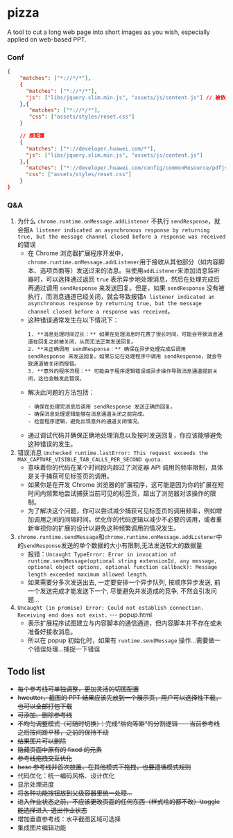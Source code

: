 # pizza

A tool to cut a long web page into short images as you wish, especially applied on web-based PPT.

### Conf

```json
{
    "matches": ["*://*/*"],
    {
      "matches": ["*://*/*"],
      "js": ["libs/jquery.slim.min.js", "assets/js/content.js"] // 被依赖的包要放在数组前面
    },{
       "matches": ["*://*/*"],
       "css": ["assets/styles/reset.css"]
    }

    // 原配置
    {
      "matches": ["*://developer.huawei.com/*"],
      "js": ["libs/jquery.slim.min.js", "assets/js/content.js"]
    },{
      "matches": ["*://developer.huawei.com/config/commonResource/pdfjsToCommon/pdf/web/viewer.html"],
      "css": ["assets/styles/reset.css"]
    }
}
```

### Q&A

1. 为什么 `chrome.runtime.onMessage.addListener` 不执行 `sendResponse`，就会报`A listener indicated an asynchronous response by returning true, but the message channel closed before a response was received`的错误
   - 在 Chrome 浏览器扩展程序开发中，`chrome.runtime.onMessage.addListener`用于接收从其他部分（如内容脚本、选项页面等）发送过来的消息。当使用`addListener`来添加消息监听器时，可以选择通过返回 `true` 表示异步地处理消息，然后在处理完成后再通过调用 `sendResponse` 来发送回复。但是，如果 `sendResponse` 没有被执行，而消息通道已经关闭，就会导致报错`A listener indicated an asynchronous response by returning true, but the message channel closed before a response was received`。
   - 这种错误通常发生在以下情况下：
     ```
     1. **消息处理时间过长：** 如果在处理消息时花费了很长时间，可能会导致消息通道在回复之前被关闭，从而无法正常发送回复。
     2. **未正确调用 sendResponse：** 确保在异步处理完成后调用 sendResponse 来发送回复。如果忘记在处理程序中调用 sendResponse，就会导致通道被关闭而报错。
     3. **意外的程序流程：** 可能由于程序逻辑错误或异步操作导致消息通道提前关闭，这也会触发此错误。
     ```
   - 解决此问题的方法包括：
     ```
     - 确保在处理完消息后调用 sendResponse 发送正确的回复。
     - 确保消息处理逻辑能够在消息通道关闭之前完成。
     - 检查程序逻辑，避免出现意外的通道关闭情况。
     ```
   - 通过调试代码并确保正确地处理消息以及按时发送回复，你应该能够避免这种错误的发生。
2. 错误消息 `Unchecked runtime.lastError: This request exceeds the MAX_CAPTURE_VISIBLE_TAB_CALLS_PER_SECOND quota.`
   - 意味着你的代码在某个时间段内超过了浏览器 API 调用的频率限制，具体是关于捕获可见标签页的调用。
   - 如果你是在开发 Chrome 浏览器的扩展程序，这可能是因为你的扩展在短时间内频繁地尝试捕获当前可见的标签页，超出了浏览器对该操作的限制。
   - 为了解决这个问题，你可以尝试减少捕获可见标签页的调用频率，例如增加调用之间的间隔时间，优化你的代码逻辑以减少不必要的调用，或者重新审视你的扩展的设计以避免这种频繁调用的情况发生。
3. `chrome.runtime.sendMessage`和`chrome.runtime.onMessage.addListener`中的`sendResponse`发送的单个数据的大小有限制,无法发送较大的数据量
   - 报错：`Uncaught TypeError: Error in invocation of runtime.sendMessage(optional string extensionId, any message, optional object options, optional function callback): Message length exceeded maximum allowed length`.
   - 如果需要分多次发送出去, 一定要安排一个异步队列, 按顺序异步发送, 前一个发送完成才能发送下一个, 尽量避免并发造成的竞争, 不然会引发问题...
4. `Uncaught (in promise) Error: Could not establish connection. Receiving end does not exist.` --- popup.html
   - 表示扩展程序试图建立与内容脚本的通信通道，但内容脚本并不存在或未准备好接收消息。
   - 所以在 popup 初始化时，如果有 `runtime.sendMessage` 操作...需要做一个错误处理...捕捉一下错误

## Todo list

- ~~每个参考线可单独调整，更加灵活的切图配置~~
- ~~hwcutter，截图的 PPT 结果应该先放到一个展示页，用户可以选择性下载，也可以全部打包下载~~
- ~~可添加、删除参考线~~
- ~~不均匀调整模式（可随时切换）：完成“后向等距”的分割逻辑 --- 当前参考线之后按间距平移，之前的保持不动~~
- ~~结果图片可以删除~~
- ~~隐藏页面中原有的 fixed 的元素~~
- ~~参考线拖拽交互优化~~
- ~~base 参考线非首次放置，在其他模式下拖拽，也要遵循模式规则~~
- 代码优化：统一编码风格、设计优化
- 显示处理进度
- ~~将各种功能按钮放到父级容器里统一处理...~~
- ~~进入作业状态之前，不应该更改页面的任何东西（样式啥的都不改）\toggle 能选择进入-退出作业状态~~
- 增加垂直参考线：水平截图区域可选择
- 集成图片编辑功能
